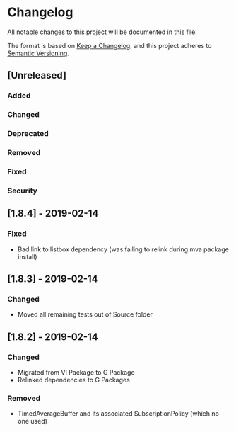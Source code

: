 # Changelog
All notable changes to this project will be documented in this file.

The format is based on [Keep a Changelog](https://keepachangelog.com/en/1.0.0/),
and this project adheres to [Semantic Versioning](https://semver.org/spec/v2.0.0.html).

## [Unreleased]
### Added
### Changed
### Deprecated
### Removed
### Fixed
### Security

## [1.8.4] - 2019-02-14
### Fixed
- Bad link to listbox dependency (was failing to relink during mva package install)

## [1.8.3] - 2019-02-14
### Changed
- Moved all remaining tests out of Source folder

## [1.8.2] - 2019-02-14
### Changed
- Migrated from VI Package to G Package
- Relinked dependencies to G Packages
### Removed
- TimedAverageBuffer and its associated SubscriptionPolicy (which no one used)